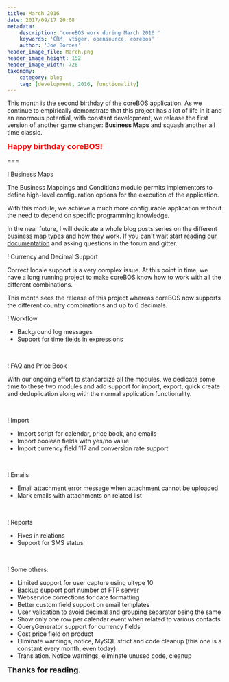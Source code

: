 ```yaml
---
title: March 2016
date: 2017/09/17 20:08
metadata:
    description: 'coreBOS work during March 2016.'
    keywords: 'CRM, vtiger, opensource, corebos'
    author: 'Joe Bordes'
header_image_file: March.png
header_image_height: 152
header_image_width: 726
taxonomy:
    category: blog
    tag: [development, 2016, functionality]
---
```


This month is the second birthday of the coreBOS application. As we continue to empirically demonstrate that this project has a lot of life in it and an enormous potential, with constant development, we release the first version of another game changer: **Business Maps** and squash another all time classic.

**<span style="font-size:large;color:red;">Happy birthday coreBOS!</span>**

===

 ! Business Maps

The Business Mappings and Conditions module permits implementors to define high-level configuration options for the execution of the application.

With this module, we achieve a much more configurable application without the need to depend on specific programming knowledge.

In the near future, I will dedicate a whole blog posts series on the different business map types and how they work. If you can't wait [start reading our documentation](http://corebos.org/documentation/doku.php?noprocess=1&id=en:adminmanual:businessmappings) and asking questions in the forum and gitter.


 ! Currency and Decimal Support 

Correct locale support is a very complex issue. At this point in time, we have a long running project to make coreBOS know how to work with all the different combinations.

This month sees the release of this project whereas coreBOS now supports the different country combinations and up to 6 decimals.

 ! Workflow

 - Background log messages
 - Support for time fields in expressions

<br/>

 ! FAQ and Price Book

With our ongoing effort to standardize all the modules, we dedicate some time to these two modules and add support for import, export, quick create and deduplication along with the normal application functionality.

<br/>

 ! Import

 - Import script for calendar, price book, and emails
 - Import boolean fields with yes/no value
 - Import currency field 117 and conversion rate support

<br/>

 ! Emails

 - Email attachment error message when attachment cannot be uploaded
 - Mark emails with attachments on related list

<br/>

 ! Reports

 - Fixes in relations
 - Support for SMS status

<br/>

 ! Some others:

 - Limited support for user capture using uitype 10
 - Backup support port number of FTP server
 - Webservice corrections for date formatting
 - Better custom field support on email templates
 - User validation to avoid decimal and grouping separator being the same
 - Show only one row per calendar event when related to various contacts
 - QueryGenerator support for currency fields
 - Cost price field on product
 - Eliminate warnings, notice, MySQL strict and code cleanup (this one is a constant every month, even today).
 - Translation. Notice warnings, eliminate unused code, cleanup

**<span style="font-size:large">Thanks for reading.</span>**

